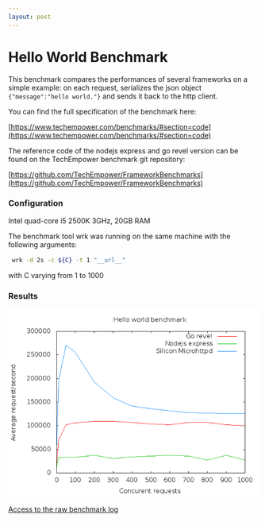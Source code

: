 ```yaml
---
layout: post
---
```


Hello World Benchmark
===========================

This benchmark compares the performances of several frameworks on a simple example:
on each request, serializes the json object ```{"message":"hello world."}``` and sends it back
to the http client.

You can find the full specification of the benchmark here:

[https://www.techempower.com/benchmarks/#section=code](https://www.techempower.com/benchmarks/#section=code)

The reference code of the nodejs express and go revel version can be found on the
TechEmpower benchmark git repository:

[https://github.com/TechEmpower/FrameworkBenchmarks](https://github.com/TechEmpower/FrameworkBenchmarks)


### Configuration

Intel quad-core i5 2500K 3GHz, 20GB RAM

The benchmark tool wrk was running on the same machine with the following arguments:

```bash
 wrk -d 2s -c ${C} -t 1 "__url__"
```
with C varying from 1 to 1000

### Results

![Hello World benchmark results](/assets/hello_world_benchmark.png)

[Access to the raw benchmark log](/docs/hello_world_raw_log.txt)
